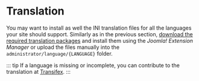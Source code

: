 # Translation

You may want to install as well the INI translation files for all the languages your site should support. Similarly as in the previous section, [download the required translation packages](http://static.zoolanders.com/translations/) and install them using the _Joomla! Extension Manager_ or upload the files manually into the `administrator/language/{LANGUAGE}` folder.

::: tip
If a language is missing or incomplete, you can contribute to the translation at [Transifex](https://www.transifex.com/joolanders/zoolanders/).
:::

